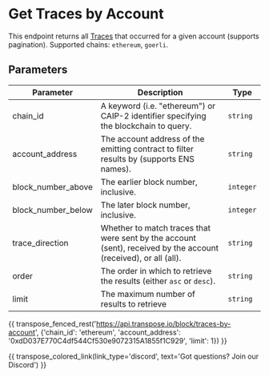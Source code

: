 # Get Traces by Account

This endpoint returns all [Traces](../models/trace_model.md) that occurred for a given account (supports pagination). Supported chains: `ethereum`, `goerli`.

## Parameters
| Parameter | Description | Type |
| -------- | ---------- | --- |
| chain_id | A keyword (i.e. "ethereum") or CAIP-2 identifier specifying the blockchain to query. | `string` |
| account_address | The account address of the emitting contract to filter results by (supports ENS names). | `string` |
| block_number_above | The earlier block number, inclusive. | `integer` |
| block_number_below | The later block number, inclusive. | `integer` |
| trace_direction | Whether to match traces that were sent by the account (sent), received by the account (received), or all (all). | `string` |
| order | The order in which to retrieve the results (either `asc` or `desc`). | `string` |
| limit | The maximum number of results to retrieve | `string` |

{{ transpose_fenced_rest('https://api.transpose.io/block/traces-by-account', {'chain_id': 'ethereum', 'account_address': '0xdD037E770C4df544Cf530e9072315A1855f1C929', 'limit': 1}) }}

{{ transpose_colored_link(link_type='discord', text='Got questions?  Join our Discord') }}
